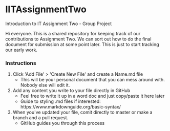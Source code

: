# IITAssignmentTwo
Introduction to IT Assignment Two - Group Project

Hi everyone. This is a shared repository for keeping track of our contributions to Assignment Two.
We can sort out how to do the final document for submission at some point later. This is just to start tracking our early work.

### Instructions

<ol>
  <li>Click 'Add File' > 'Create New File' and create a Name.md file
    <ul>
      <li>This will be your personal document that you can mess around with. Nobody else will edit it.</li>
    </ul>
  </li>
  <li>Add any content you write to your file directly in GitHub
    <ul>
      <li>Feel free to write it up in a word doc and just copy/paste it here later</li>
      <li>Guide to styling .md files if interested: https://www.markdownguide.org/basic-syntax/</li>
    </ul>
  </li>
  <li>When you've updated your file, comit directly to master or make a branch and a pull request.
    <ul>
      <li>GitHub guides you through this process</li>
    </ul>
  </li>
</ol>
